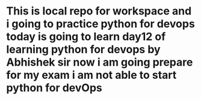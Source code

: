 # This is local repo for workspace and i  going to practice python for devops today is going to learn day12 of learning python for devops by Abhishek sir now i am going prepare for my exam i am not able to start python for devOps 